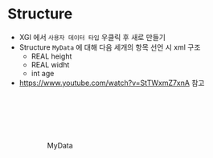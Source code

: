 # Structure
- XGI 에서 `사용자 데이터 타입` 우클릭 후 새로 만들기
- Structure `MyData` 에 대해 다음 세개의 항목 선언 시 xml 구조
	- REAL height
	- REAL widht
	- int age 
- https://www.youtube.com/watch?v=StTWxmZ7xnA 참고
				
                </Programs>

                <UserFunctions></UserFunctions>

                <UserDataTypes>

                    <UserDataType Version="256" Attribute="0" Comment="" Find="1">MyData

                        <UserDataTypeVar Version="Ver 1.0" StructSize="128" StructSizeXGI="80" IncludeLibrary="0" MultiUserRunEdit="0" Count="3">

                            <Symbols>

                                <Symbol Name="age" Kind="0" Type="INT" State="0" Address="" Trigger="" InitValue="" Comment="" Device="T" DevicePos="64" TotalSize="16" OrderIndex="2" HMI="0" EIP="0" SturctureArrayOffset="0" ModuleInfo="" ArrayPointer="0" PtrType="" Motion="0"></Symbol>

                                <Symbol Name="height" Kind="0" Type="REAL" State="0" Address="" Trigger="" InitValue="" Comment="" Device="T" DevicePos="0" TotalSize="32" OrderIndex="0" HMI="0" EIP="0" SturctureArrayOffset="0" ModuleInfo="" ArrayPointer="0" PtrType="" Motion="0"></Symbol>

                                <Symbol Name="width" Kind="0" Type="REAL" State="0" Address="" Trigger="" InitValue="" Comment="" Device="T" DevicePos="32" TotalSize="32" OrderIndex="1" HMI="0" EIP="0" SturctureArrayOffset="0" ModuleInfo="" ArrayPointer="0" PtrType="" Motion="0"></Symbol>

                            </Symbols>

                        </UserDataTypeVar>

                    </UserDataType>

                </UserDataTypes>

                <UserLibrary></UserLibrary>

            </POU>